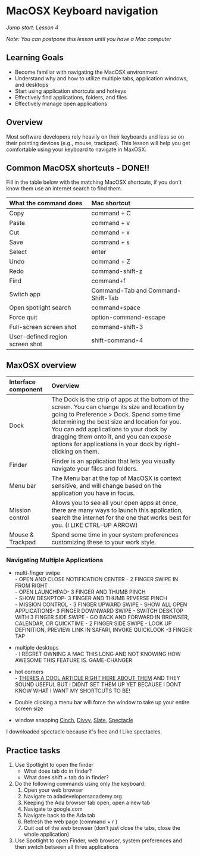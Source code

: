 # MacOSX Keyboard navigation
_Jump start: Lesson 4_

_Note: You can postpone this lesson until you have a Mac computer_

## Learning Goals
* Become familiar with navigating the MacOSX environment
* Understand why and how to utilize multiple tabs, application windows, and desktops
* Start using application shortcuts and hotkeys
* Effectively find applications, folders, and files
* Effectively manage open applications 

## Overview
Most software developers rely heavily on their keyboards and less so on their pointing devices (e.g., mouse, trackpad). This lesson will help you get comfortable using your keyboard to navigate in MaxOSX.

## Common MacOSX shortcuts - DONE!!
Fill in the table below with the matching MacOSX shortcuts, if you don't know them use an internet search to find them.

| What the command does | Mac shortcut |
| :--- | :--- |
| Copy | command + C|
| Paste | command + v|
| Cut | command + x|
| Save | command + s|
| Select | enter|
| Undo | command + Z|
| Redo |command-shift-z | 
| Find | command+f |
| Switch app | Command-Tab and Command-Shift-Tab |
| Open spotlight search | command+space |
| Force quit | option-command-escape |
| Full-screen screen shot | command-shift-3 |
| User-defined region screen shot | shift-command-4 |

## MaxOSX overview

| Interface component | Overview |
| :--- | :--- |
| Dock | The Dock is the strip of apps at the bottom of the screen. You can change its size and location by going to Preference > Dock. Spend some time determining the best size and location for you. You can add applications to your dock by dragging them onto it, and you can expose options for applications in your dock by right-clicking on them. |
| Finder | Finder is an application that lets you visually navigate your files and folders. |
| Menu bar | The Menu bar at the top of MacOSX is context sensitive, and will change based on the application you have in focus. |
| Mission control | Allows you to see all your open apps at once, there are many ways to launch this application, search the internet for the one that works best for you. (I LIKE CTRL-UP ARROW) |
| Mouse & Trackpad | Spend some time in your system preferences customizing these to your work style. |

### Navigating Multiple Applications
- multi-finger swipe  
      - OPEN AND CLOSE NOTIFICATION CENTER - 2 FINGER SWIPE IN FROM RIGHT  
      - OPEN LAUNCHPAD- 3 FINGER AND THUMB PINCH  
      - SHOW DESKPTOP- 3 FINGER AND THUMB REVERSE PINCH  
      - MISSION CONTROL  - 3 FINGER UPWARD SWIPE
      - SHOW ALL OPEN APPLICATIONS- 3 FINGER DOWNWARD SWIPE
      -  SWITCH DESKTOP WITH 3 FINGER SIDE SWIPE 
      -  GO BACK AND FORWARD IN BROWSER, CALENDAR, OR QUICKTIME - 2 FINGER SIDE SWIPE 
      -  LOOK UP DEFINITION, PREVIEW LINK IN SAFARI, INVOKE QUICKLOOK -3 FINGER TAP 
      
- multiple desktops  
      - I REGRET OWNING A MAC THIS LONG AND NOT KNOWING HOW AWESOME THIS FEATURE IS. GAME-CHANGER  
- hot corners  
      - [THERES A COOL ARTICLE RIGHT HERE ABOUT THEM](https://thesweetsetup.com/quick-tip-enable-hot-corners-os-x/) AND THEY SOUND USEFUL BUT I DIDNT SET THEM UP YET BECAUSE I DONT KNOW WHAT I WANT MY SHORTCUTS TO BE! 
- Double clicking a menu bar will force the window to take up your entire screen size
- window snapping [Cinch](http://www.irradiatedsoftware.com/cinch/), [Divvy](http://mizage.com/divvy/), [Slate](https://github.com/mattr-/slate), [Spectacle](https://www.spectacleapp.com/)  

I downloaded spectacle because it's free and I Like spectacles. 

## Practice tasks
1. Use Spotlight to open the finder
    * What does tab do in finder?
    * What does shift + tab do in finder?
1. Do the following commands using only the keyboard:
    1. Open your web browser
    1. Navigate to adadevelopersacademy.org
    1. Keeping the Ada browser tab open, open a new tab
    1. Navigate to google.com
    1. Navigate back to the Ada tab
    1. Refresh the web page  (command + r )
    1. Quit out of the web browser (don't just close the tabs, close the whole application)
1. Use Spotlight to open Finder, web browser, system preferences and then switch between all three applications

